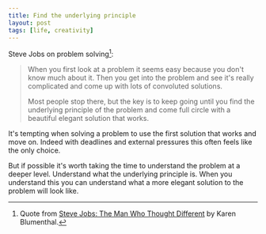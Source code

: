 ```yaml
---
title: Find the underlying principle
layout: post
tags: [life, creativity]
---
```


Steve Jobs on problem solving[^1]:

[^1]: Quote from [Steve Jobs: The Man Who Thought Different](https://www.goodreads.com/book/show/12969593-steve-jobs) by Karen Blumenthal.

> When you first look at a problem it seems easy because you don't know much about it. Then you get into the problem and see it's really complicated and come up with lots of convoluted solutions.
>
> Most people stop there, but the key is to keep going until you find the underlying principle of the problem and come full circle with a beautiful elegant solution that works.



It's tempting when solving a problem to use the first solution that works and move on. Indeed with deadlines and external pressures this often feels like the only choice.

But if possible it's worth taking the time to understand the problem at a deeper level. Understand what the underlying principle is. When you understand this you can understand what a more elegant solution to the problem will look like.
